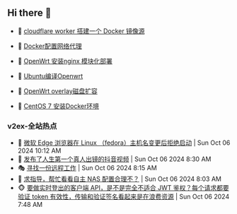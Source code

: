 ## Hi there 👋

<!--
**dkyg666/dkyg666** is a ✨ _special_ ✨ repository because its `README.md` (this file) appears on your GitHub profile.

Here are some ideas to get you started:

- 🔭 I’m currently working on ...
- 🌱 I’m currently learning ...
- 👯 I’m looking to collaborate on ...
- 🤔 I’m looking for help with ...
- 💬 Ask me about ...
- 📫 How to reach me: ...
- 😄 Pronouns: ...
- ⚡ Fun fact: ...
-->

<!-- BLOG-POST-LIST:START -->
- 🦩 [cloudflare worker 搭建一个 Docker 镜像源](http://blog.1996099.xyz/archives/cloudflare-worker-da-jian-yi-ge-docker-jing-xiang-zhan) 

- 🚦 [Docker配置网络代理](http://blog.1996099.xyz/archives/dockerpei-zhi-wang-luo-dai-li) 

- 🫶 [OpenWrt 安装nginx 模块化部署](http://blog.1996099.xyz/archives/openwrt-an-zhuang-nginx-mo-kuai-hua-bu-shu) 

- 🦄 [Ubuntu编译Openwrt](http://blog.1996099.xyz/archives/ubuntuzi-bian-yi-openwrt) 

- 🐻 [OpenWrt overlay磁盘扩容](http://blog.1996099.xyz/archives/openwrt-overlay) 

- 🤖 [CentOS 7 安装Docker环境](http://blog.1996099.xyz/archives/centos-docker) 
<!-- BLOG-POST-LIST:END -->

### v2ex-全站热点
<!-- v2ex:START -->
- 🥸 [微软 Edge 浏览器在 Linux （fedora）主机名变更后拒绝启动](https://www.v2ex.com/t/1077919#reply1) | Sun Oct 06 2024 10:12 AM
- 🤗 [发布了人生第一个真人出镜的抖音视频](https://www.v2ex.com/t/1077909#reply5) | Sun Oct 06 2024 8:30 AM
- 🎭 [寻找一份远程工作](https://www.v2ex.com/t/1077908#reply0) | Sun Oct 06 2024 8:15 AM
- 🥷 [求指导，帮忙看看自主 NAS 配置合理不？](https://www.v2ex.com/t/1077905#reply10) | Sun Oct 06 2024 8:03 AM
- 🐵 [要做实时登出的客户端 API，是不是完全不适合 JWT 鉴权？每个请求都要验证 token 有效性，传输和验证签名看起来是在浪费资源](https://www.v2ex.com/t/1077902#reply8) | Sun Oct 06 2024 7:48 AM<!-- v2ex:END -->

